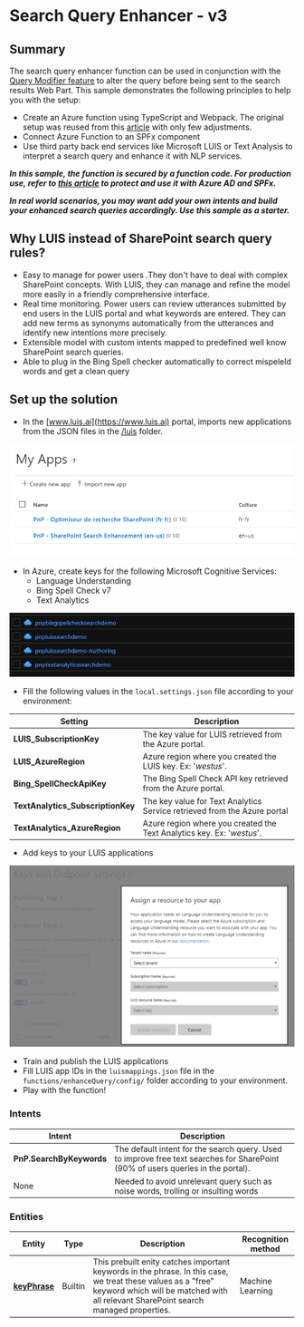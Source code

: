 # Search Query Enhancer - v3
## Summary

The search query enhancer function can be used in conjunction with the [Query Modifier feature](../../search-extensibility-library/getting-started#create-a-custom-query-modifier) to alter the query before being sent to the search results Web Part. This sample demonstrates the following principles to help you with the setup:

- Create an Azure function using TypeScript and Webpack. The original setup was reused from this [article](https://medium.com/burak-tasci/backend-development-on-azure-functions-with-typescript-56113b6be4b9) with only few adjustments.
- Connect Azure Function to an SPFx component
- Use third party back end services like Microsoft LUIS or Text Analysis to interpret a search query and enhance it with NLP services.

***In this sample, the function is secured by a function code. For production use, refer to [this article](https://docs.microsoft.com/en-us/sharepoint/dev/spfx/use-aadhttpclient-enterpriseapi) to protect and use it with Azure AD and SPFx.***

***In real world scenarios, you may want add your own intents and build your enhanced search queries accordingly. Use this sample as a starter.***

## Why LUIS instead of SharePoint search query rules?

- Easy to manage for power users .They don't have to deal with complex SharePoint concepts. With LUIS, they can manage and refine the model more easily in a friendly comprehensive interface.
- Real time monitoring. Power users can review utterances submitted by end users in the LUIS portal and what keywords are entered. They can add new terms as synonyms automatically from the utterances and identify new intentions more precisely.
- Extensible model with custom intents mapped to predefined well know SharePoint search queries.
- Able to plug in the Bing Spell checker automatically to correct mispeleld words and get a clean query

## Set up the solution

- In the [www.luis.ai](https://www.luis.ai) portal, imports new applications from the JSON files in the [/luis](../../search-query-enhancer/luis) folder.

![LUIS Apps](../images/luis_apps.png)

- In Azure, create keys for the following Microsoft Cognitive Services:
    - Language Understanding
    - Bing Spell Check v7
    - Text Analytics

![Azure Keys](../images/azure_keys.png)

- Fill the following values in the `local.settings.json` file according to your environment:

| Setting | Description
| ------- | ---------
**LUIS_SubscriptionKey** | The key value for LUIS retrieved from the Azure portal.
**LUIS_AzureRegion** | Azure region where you created the LUIS key. Ex: '_westus_'.
**Bing_SpellCheckApiKey** | The Bing Spell Check API key retrieved from the Azure portal.
**TextAnalytics_SubscriptionKey** | The key value for Text Analytics Service retrieved from the Azure portal 
**TextAnalytics_AzureRegion** | Azure region where you created the Text Analytics key. Ex: '_westus_'.

- Add keys to your LUIS applications

![LUIS Keys](../images/luis_key_manage.png)

- Train and publish the LUIS applications
- Fill LUIS app IDs in the `luismappings.json` file in the `functions/enhanceQuery/config/` folder according to your environment.
- Play with the function!

### Intents

| Intent | Description
| ------ | -----------
| **PnP.SearchByKeywords** | The default intent for the search query. Used to improve free text searches for SharePoint (90% of users queries in the portal).
| None | Needed to avoid unrelevant query such as noise words, trolling or insulting words

### Entities

| Entity | Type | Description | Recognition method |
| ------ | ---- | ----------- | ------------ |
| **[keyPhrase](https://docs.microsoft.com/en-us/azure/cognitive-services/luis/luis-quickstart-intent-and-key-phrase)** | Builtin | This prebuilt enity catches important keywords in the phrase. In this case, we treat these values as a "free" keyword which will be matched with all relevant SharePoint search managed properties. | Machine Learning